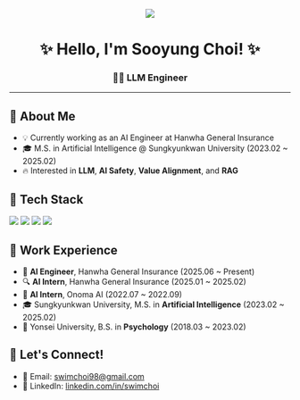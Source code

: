 <p align="center">
  <img src="https://capsule-render.vercel.app/api?type=blur&height=100&section=header&text=Welcome!&fontSize=70&fontColor=000000&animation=twinkling&customColorList=ADD8E6,87CEEB,00BFFF,1E90FF,0000FF" />
</p>

<h1 align="center">✨ Hello, I'm Sooyung Choi! ✨</h1>
<h3 align="center">👩‍💻 LLM Engineer</h3>

---

## 🐳 About Me
- 💡 Currently working as an AI Engineer at Hanwha General Insurance  
- 🎓 M.S. in Artificial Intelligence @ Sungkyunkwan University (2023.02 ~ 2025.02)  
- 🔥 Interested in **LLM**, **AI Safety**, **Value Alignment**, and **RAG**

## 🧠 Tech Stack
<p>
  <img src="https://img.shields.io/badge/Python-3776AB?style=for-the-badge&logo=python&logoColor=white"/>
  <img src="https://img.shields.io/badge/PyTorch-EE4C2C?style=for-the-badge&logo=pytorch&logoColor=white"/>
  <img src="https://img.shields.io/badge/TensorFlow-FF6F00?style=for-the-badge&logo=tensorflow&logoColor=white"/>
  <img src="https://img.shields.io/badge/GitHub-181717?style=for-the-badge&logo=github&logoColor=white"/>
</p>

## 💼 Work Experience
- 🏢 **AI Engineer**, Hanwha General Insurance (2025.06 ~ Present)  
- 🔍 **AI Intern**, Hanwha General Insurance (2025.01 ~ 2025.02)  
- 🧠 **AI Intern**, Onoma AI (2022.07 ~ 2022.09)  
- 🎓 Sungkyunkwan University, M.S. in **Artificial Intelligence** (2023.02 ~ 2025.02)  
- 🧪 Yonsei University, B.S. in **Psychology** (2018.03 ~ 2023.02)

## 🤝 Let's Connect!
- 📧 Email: swimchoi98@gmail.com  
- 🔗 LinkedIn: [linkedin.com/in/swimchoi](https://www.linkedin.com/in/swimchoi/)
